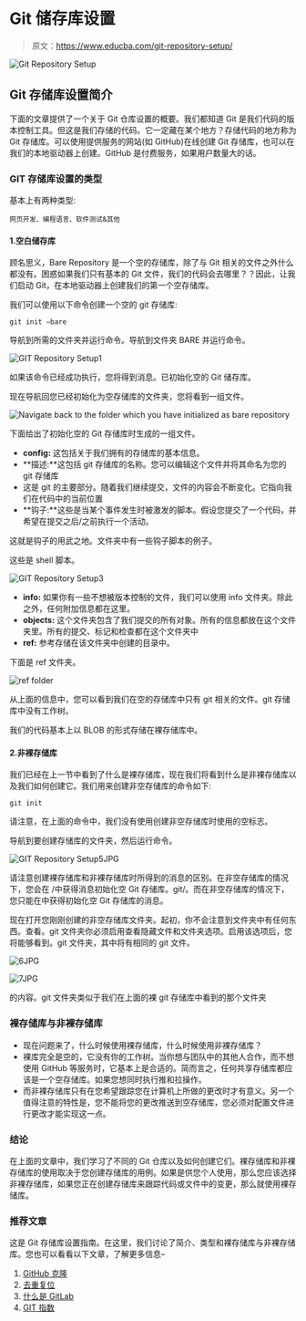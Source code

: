 # Git 储存库设置

> 原文：<https://www.educba.com/git-repository-setup/>

![Git Repository Setup](img/0c0d7335d8421b407248b434912e4514.png)



## Git 存储库设置简介

下面的文章提供了一个关于 Git 仓库设置的概要。我们都知道 Git 是我们代码的版本控制工具。但这是我们存储的代码。它一定藏在某个地方？存储代码的地方称为 Git 存储库。可以使用提供服务的网站(如 GitHub)在线创建 Git 存储库，也可以在我们的本地驱动器上创建。GitHub 是付费服务，如果用户数量大的话。

### GIT 存储库设置的类型

基本上有两种类型:

<small>网页开发、编程语言、软件测试&其他</small>

#### 1.空白储存库

顾名思义，Bare Repository 是一个空的存储库，除了与 Git 相关的文件之外什么都没有。困惑如果我们只有基本的 Git 文件，我们的代码会去哪里？？因此，让我们启动 Git，在本地驱动器上创建我们的第一个空存储库。

我们可以使用以下命令创建一个空的 git 存储库:

```
git init —bare
```

导航到所需的文件夹并运行命令。导航到文件夹 BARE 并运行命令。

![GIT Repository Setup1](img/a0f1ed3797ab3c8b26783bbb1ff90793.png)



如果该命令已经成功执行，您将得到消息。已初始化空的 Git 储存库。

现在导航回您已经初始化为空存储库的文件夹，您将看到一组文件。

![Navigate back to the folder which you have initialized as bare repository](img/b29aebe51adce02753082969a2c43624.png)



下面给出了初始化空的 Git 存储库时生成的一组文件。

*   **config:** 这包括关于我们拥有的存储库的基本信息。
*   **描述:**这包括 git 存储库的名称。您可以编辑这个文件并将其命名为您的 git 存储库
*   这是 git 的主要部分。随着我们继续提交，文件的内容会不断变化。它指向我们在代码中的当前位置
*   **钩子:**这些是当某个事件发生时被激发的脚本。假设您提交了一个代码，并希望在提交之后/之前执行一个活动。

这就是钩子的用武之地。文件夹中有一些钩子脚本的例子。

这些是 shell 脚本。

![GIT Repository Setup3](img/971e132da8c954930b3b4ed7a5807052.png)



*   **info:** 如果你有一些不想被版本控制的文件，我们可以使用 info 文件夹。除此之外，任何附加信息都在这里。
*   **objects:** 这个文件夹包含了我们提交的所有对象。所有的信息都放在这个文件夹里。所有的提交、标记和检查都在这个文件夹中
*   **ref:** 参考存储在该文件夹中创建的目录中。

下面是 ref 文件夹。

![ref folder](img/e4996812f82434a320fb2f3b37cb3733.png)



从上面的信息中，您可以看到我们在空的存储库中只有 git 相关的文件。git 存储库中没有工作树。

我们的代码基本上以 BLOB 的形式存储在裸存储库中。

#### 2.非裸存储库

我们已经在上一节中看到了什么是裸存储库，现在我们将看到什么是非裸存储库以及我们如何创建它。我们用来创建非空存储库的命令如下:

```
git init
```

请注意，在上面的命令中，我们没有使用创建非空存储库时使用的空标志。

导航到要创建存储库的文件夹，然后运行命令。

![GIT Repository Setup5JPG](img/73c8682868570c6f3c2aaff497c5ec21.png)



请注意创建裸存储库和非裸存储库时所得到的消息的区别。在非空存储库的情况下，您会在 <path>/中获得消息初始化空 Git 存储库。git/。而在非空存储库的情况下，您只能在<path>中获得初始化空 Git 存储库的消息。</path></path>

现在打开您刚刚创建的非空存储库文件夹。起初，你不会注意到文件夹中有任何东西。查看。git 文件夹你必须启用查看隐藏文件和文件夹选项。启用该选项后，您将能够看到。git 文件夹，其中将有相同的 git 文件。

![6JPG](img/78e89e97c21e36940613c70f048c86be.png)



![7JPG](img/001a213bf5e93f2f38efe62264a5913a.png)



的内容。git 文件夹类似于我们在上面的裸 git 存储库中看到的那个文件夹

### 裸存储库与非裸存储库

*   现在问题来了，什么时候使用裸存储库，什么时候使用非裸存储库？
*   裸库完全是空的，它没有你的工作树。当你想与团队中的其他人合作，而不想使用 GitHub 等服务时，它基本上是合适的。简而言之，任何共享存储库都应该是一个空存储库。如果您想同时执行推和拉操作。
*   而非裸存储库只有在您希望跟踪您在计算机上所做的更改时才有意义。另一个值得注意的特性是，您不能将您的更改推送到空存储库，您必须对配置文件进行更改才能实现这一点。

### **结论**

在上面的文章中，我们学习了不同的 Git 仓库以及如何创建它们。裸存储库和非裸存储库的使用取决于您创建存储库的用例。如果是供您个人使用，那么您应该选择非裸存储库，如果您正在创建存储库来跟踪代码或文件中的变更，那么就使用裸存储库。

### 推荐文章

这是 Git 存储库设置指南。在这里，我们讨论了简介、类型和裸存储库与非裸存储库。您也可以看看以下文章，了解更多信息–

1.  [GitHub 克隆](https://www.educba.com/github-clone/)
2.  [去重复位](https://www.educba.com/git-reset-hard/)
3.  [什么是 GitLab](https://www.educba.com/what-is-gitlab/)
4.  [GIT 指数](https://www.educba.com/git-index/)





